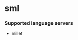 <!--- THIS DOCUMENT IS AUTOMATICALLY GENERATED, DON'T EDIT IT -->
# sml

### Supported language servers

- millet
